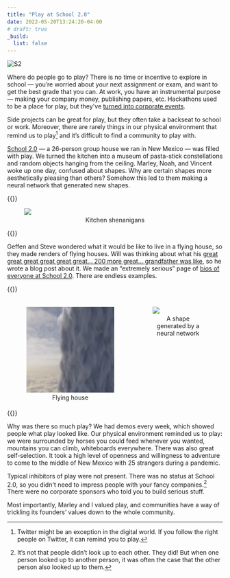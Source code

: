 ```yaml
---
title: "Play at School 2.0"
date: 2022-05-20T13:24:20-04:00
# draft: true
_build:
  list: false
---
```


![S2](/play-at-s2/s2-people.gif)

Where do people go to play? There is no time or incentive to explore in school — you’re worried about your next assignment or exam, and want to get the best grade that you can. At work, you have an instrumental purpose — making your company money, publishing papers, etc. Hackathons used to be a place for play, but they've [turned into corporate events](https://jzhao.xyz/posts/hackathons/?ref=home).

Side projects can be great for play, but they often take a backseat to school or work. Moreover, there are rarely things in our physical environment that remind us to play[^1] and it’s difficult to find a community to play with.

[School 2.0](https://school2point0.com) — a 26-person group house we ran in New Mexico — was filled with play. We turned the kitchen into a museum of pasta-stick constellations and random objects hanging from the ceiling. Marley, Noah, and Vincent woke up one day, confused about shapes. Why are certain shapes more aesthetically pleasing than others? Somehow this led to them making a neural network that generated new shapes.

{{<rawhtml>}}

<figure>

<img src="https://paper-attachments.dropbox.com/s_5113A39C96528DE120DCBFBB56CDF0687ED8A5D778619B8407A209BB835AF7CF_1653058262721_img_20201118_022851.jpg" width="300px">
<figcaption style="text-align: center">Kitchen shenanigans</figcaption>

</figure>

{{</rawhtml>}}

Geffen and Steve wondered what it would be like to live in a flying house, so they made renders of flying houses. Will was thinking about what his [great great great great great great... 200 more great... grandfather was like](https://www.welcometothecosmos.com/post/History%20of%20Life), so he wrote a blog post about it. We made an “extremely serious” page of [bios of everyone at School 2.0](https://bio.school2point0.com/). There are endless examples.

{{<rawhtml>}}

<div class="row" style="display: flex">

<div class="col" style="flex: 50%; padding: 5px;">
<figure>
<img src="/play-at-s2/flyinghouse.gif" style="height: 200px">
<figcaption style="text-align: center">Flying house</figcaption>
</div>
</figure>

<!-- <div class="col" style="flex: 50%; padding: 5px;">
<figure>
<img src="https://paper-attachments.dropbox.com/s_5113A39C96528DE120DCBFBB56CDF0687ED8A5D778619B8407A209BB835AF7CF_1653065005826_Screen+Shot+2022-05-20+at+12.43.21+PM.png" style="height: 200px">
<figcaption style="text-align: center">Timeline of famous people (<a href="https://www.welcometothecosmos.com/history-timeline">link</a>)</figcaption>
</div>
</figure> -->

<div class="col" style="flex: 33%; padding: 5px;">
<figure>
<img src="https://paper-attachments.dropbox.com/s_5CAE4584F2CAAA72828D3A17EECDCAA7711159F0F4B53F18980C106180F63D18_1636691026629_shapes.png" style="height: 200px">
<figcaption style="text-align: center">A shape generated by a neural network</figcaption>

</figure>
</div>
</div>
{{</rawhtml>}}

Why was there so much play? We had demos every week, which showed people what play looked like. Our physical environment reminded us to play: we were surrounded by horses you could feed whenever you wanted, mountains you can climb, whiteboards everywhere. There was also great self-selection. It took a high level of openness and willingness to adventure to come to the middle of New Mexico with 25 strangers during a pandemic.

Typical inhibitors of play were not present. There was no status at School 2.0, so you didn't need to impress people with your fancy companies.[^2] There were no corporate sponsors who told you to build serious stuff.

Most importantly, Marley and I valued play, and communities have a way of trickling its founders’ values down to the whole community.

[^1]: Twitter might be an exception in the digital world. If you follow the right people on Twitter, it can remind you to play.
[^2]: It’s not that people didn’t look up to each other. They did! But when one person looked up to another person, it was often the case that the other person also looked up to them.
